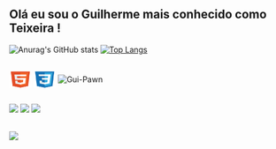  ## Olá eu sou o Guilherme mais conhecido como Teixeira !

![Anurag's GitHub stats](https://github-readme-stats.vercel.app/api?username=guilhermeteixeira00&show_icons=true&theme=highcontrast&hide)
[![Top Langs](https://github-readme-stats.vercel.app/api/top-langs/?username=guilhermeteixeira00&layout=compact&theme=highcontrast&hide)](https://github.com/anuraghazra/github-readme-stats)

<div style="display: inline_block"><br>
  <img align="center" alt="Gui-HTML" height="30" width="40" src="https://raw.githubusercontent.com/devicons/devicon/master/icons/html5/html5-original.svg">
  <img align="center" alt="Gui-CSS" height="30" width="40" src="https://raw.githubusercontent.com/devicons/devicon/master/icons/css3/css3-original.svg">
  <img align="center" alt="Gui-Pawn" height="30" widht="40" src="https://a.imagem.app/bp23Ev.png">
</div>

  ##

<div>
  <a href="https://www.instagram.com/teixeira_tatto_/" target="_blank"><img src="https://img.shields.io/badge/-Instagram-%23E4405F?style=for-the-badge&logo=instagram&logoColor=white" target="_blank" rel="external"></a>
  <a href="https://discord.gg/sZnuksgens" target="_blank"><img src="https://img.shields.io/badge/Discord-7289DA?style=for-the-badge&logo=discord&logoColor=white" target="_blank" rel="external"></a> 
  <a href = "mailto:guilherme.teixeira00@outlook.com"><img src="https://img.shields.io/badge/-Hotmail-%23333?style=for-the-badge&logo=gmail&logoColor=white" target="_blank" rel="external"></a>
</div>
<br>

![](https://media4.giphy.com/media/26tn33aiTi1jkl6H6/giphy.gif?cid=6c09b952zc0dt6zyi6pr9ocpw1hcud3hfdom96l11rzhza8k&ep=v1_internal_gif_by_id&rid=giphy.gif&ct=g)
